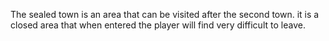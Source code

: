 The sealed town is an area that can be visited after the second town. it is a closed area that when entered the player will find very difficult to leave.